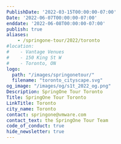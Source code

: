 ```yaml
---
PublishDate: '2022-03-15T00:00:00-07:00'
Date: '2022-06-07T00:00:00-07:00'
enddate: '2022-06-08T00:00:00-07:00'
publish: true
aliases:
    - /springone-tour/2022/toronto
#location:
#    - Vantage Venues
#    - 150 King St W
#    - Toronto, ON
logo:
  path: "/images/springonetour/"
  filename: "toronto_cityscape.svg"
og_image: "/images/og/s1t_2022_og.png"
Description: SpringOne Tour Toronto
Title: SpringOne Tour Toronto
LinkTitle: Toronto
city_name: Toronto
contact: springone@vmware.com
contact_text: the SpringOne Tour Team
code_of_conduct: true
hide_newsletter: true
---
```

